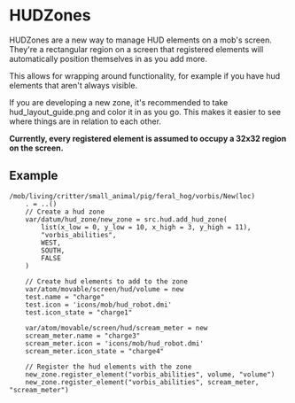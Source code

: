 # HUDZones

HUDZones are a new way to manage HUD elements on a mob's screen.
They're a rectangular region on a screen that registered elements will automatically position themselves in as you add more.

This allows for wrapping around functionality, for example if you have hud elements that aren't always visible.

If you are developing a new zone, it's recommended to take hud_layout_guide.png and color it in as you go.
This makes it easier to see where things are in relation to each other.

**Currently, every registered element is assumed to occupy a 32x32 region on the screen.**

## Example

```dm
/mob/living/critter/small_animal/pig/feral_hog/vorbis/New(loc)
	. = ..()
	// Create a hud zone
	var/datum/hud_zone/new_zone = src.hud.add_hud_zone(
		list(x_low = 0, y_low = 10, x_high = 3, y_high = 11),
		"vorbis_abilities",
		WEST,
		SOUTH,
		FALSE
	)
	
	// Create hud elements to add to the zone
	var/atom/movable/screen/hud/volume = new
	test.name = "charge"
	test.icon = 'icons/mob/hud_robot.dmi'
	test.icon_state = "charge1"

	var/atom/movable/screen/hud/scream_meter = new
	scream_meter.name = "charge3"
	scream_meter.icon = 'icons/mob/hud_robot.dmi'
	scream_meter.icon_state = "charge4"

	// Register the hud elements with the zone
	new_zone.register_element("vorbis_abilities", volume, "volume")
	new_zone.register_element("vorbis_abilities", scream_meter, "scream_meter")
```
